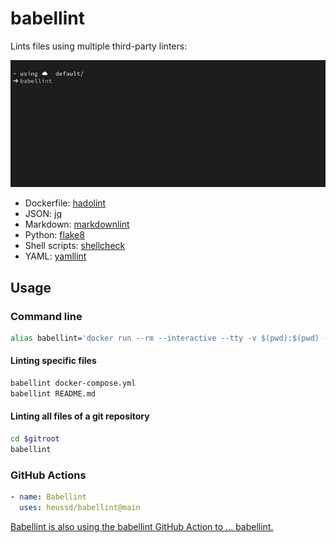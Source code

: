 # babellint

Lints files using multiple third-party linters:

![babellint working through all files of a git repository](babellint.gif)

- Dockerfile: [hadolint](https://github.com/hadolint/hadolint/)
- JSON: [jq](https://github.com/stedolan/jq/)
- Markdown: [markdownlint](https://github.com/markdownlint/markdownlint)
- Python: [flake8](https://github.com/PyCQA/flake8)
- Shell scripts: [shellcheck](https://github.com/koalaman/shellcheck)
- YAML: [yamllint](https://github.com/adrienverge/yamllint)


## Usage


### Command line

```sh
alias babellint='docker run --rm --interactive --tty -v $(pwd):$(pwd) -w $(pwd) ghcr.io/heussd/babellint:main'
```


#### Linting specific files

```sh
babellint docker-compose.yml
babellint README.md
```


#### Linting all files of a git repository

```sh
cd $gitroot
babellint
```


### GitHub Actions

```yml
- name: Babellint
  uses: heussd/babellint@main
```

[Babellint is also using the babellint GitHub Action to ... babellint.](https://github.com/heussd/babellint/blob/main/.github/workflows/babellint.yml)
